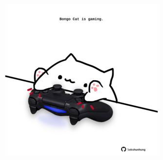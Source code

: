 <!-- built at 01/09/2024, 08:00:51 UTC -->
<p align="center">
  <img width="500" height="500" src="./ReadmeImage.svg">
</p>
